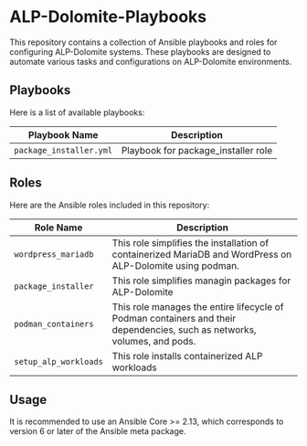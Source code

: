 # ALP-Dolomite-Playbooks

This repository contains a collection of Ansible playbooks and roles for configuring ALP-Dolomite systems. These playbooks are designed to automate various tasks and configurations on ALP-Dolomite environments.

## Playbooks

Here is a list of available playbooks:

| Playbook Name                   | Description                                          |
|---------------------------------|------------------------------------------------------|
| `package_installer.yml`         | Playbook for package_installer role                |

## Roles

Here are the Ansible roles included in this repository:

| Role Name                      | Description                                          |
|---------------------------------|------------------------------------------------------|
| `wordpress_mariadb`            | This role simplifies the installation of containerized MariaDB and WordPress on ALP-Dolomite using podman. |
| `package_installer`            | This role simplifies managin packages for ALP-Dolomite |
| `podman_containers`            | This role manages the entire lifecycle of Podman containers and their dependencies, such as networks, volumes, and pods. |
| `setup_alp_workloads`          | This role installs containerized ALP workloads         |

## Usage

It is recommended to use an Ansible Core >= 2.13, which corresponds to version 6 or later of the Ansible meta package.
